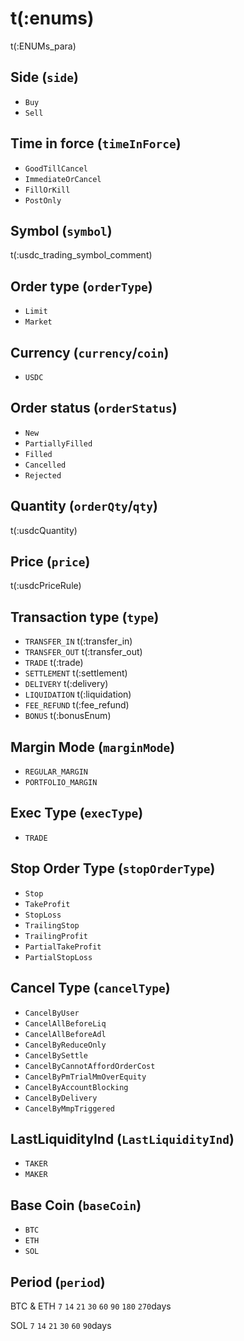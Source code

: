 # t(:enums)
t(:ENUMs_para)

## Side (`side`)
* `Buy`
* `Sell`

## Time in force (`timeInForce`)
* `GoodTillCancel`
* `ImmediateOrCancel`
* `FillOrKill`
* `PostOnly`

## Symbol (`symbol`)
t(:usdc_trading_symbol_comment)


## Order type (`orderType`)
* `Limit`
* `Market`


## Currency (`currency`/`coin`)
* `USDC`


## Order status (`orderStatus`)
* `New`
* `PartiallyFilled`
* `Filled`
* `Cancelled`
* `Rejected`

## Quantity (`orderQty`/`qty`)
t(:usdcQuantity)

## Price (`price`)
t(:usdcPriceRule)


## Transaction type (`type`)
* `TRANSFER_IN` t(:transfer_in)
* `TRANSFER_OUT` t(:transfer_out)
* `TRADE` t(:trade)
* `SETTLEMENT` t(:settlement)
* `DELIVERY` t(:delivery)
* `LIQUIDATION` t(:liquidation)
* `FEE_REFUND` t(:fee_refund)
* `BONUS` t(:bonusEnum)

## Margin Mode (`marginMode`)
* `REGULAR_MARGIN`
* `PORTFOLIO_MARGIN`

## Exec Type (`execType`)
* `TRADE`

## Stop Order Type (`stopOrderType`)
* `Stop`
* `TakeProfit`
* `StopLoss`
* `TrailingStop`
* `TrailingProfit`
* `PartialTakeProfit`
* `PartialStopLoss`


## Cancel Type (`cancelType`)
* `CancelByUser`
* `CancelAllBeforeLiq`
* `CancelAllBeforeAdl`
* `CancelByReduceOnly`
* `CancelBySettle`
* `CancelByCannotAffordOrderCost`
* `CancelByPmTrialMmOverEquity`
* `CancelByAccountBlocking`
* `CancelByDelivery`
* `CancelByMmpTriggered`

## LastLiquidityInd (`LastLiquidityInd`)
* `TAKER`
* `MAKER`

## Base Coin (`baseCoin`)
* `BTC`
* `ETH`
* `SOL`

## Period (`period`)

BTC & ETH
`7`
`14`
`21`
`30`
`60`
`90`
`180`
`270`days

SOL
`7`
`14`
`21`
`30`
`60`
`90`days
